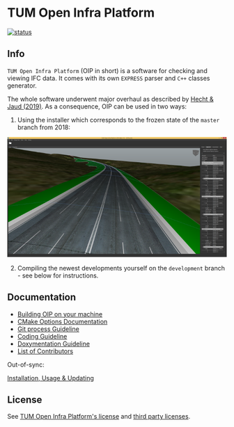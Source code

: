 # TUM Open Infra Platform

[![status](https://joss.theoj.org/papers/ab5757cf53fc55c74f4948e8b336a7ca/status.svg)](https://joss.theoj.org/papers/ab5757cf53fc55c74f4948e8b336a7ca)

## Info

`TUM Open Infra Platform` (OIP in short) is a software for checking and viewing IFC data. 
It comes with its own `EXPRESS` parser and `C++` classes generator.

The whole software underwent major overhaul as described by [Hecht & Jaud (2019)](./Documentation/2019_Hecht_Jaud_FBI.pdf).
As a consequence, OIP can be used in two ways:

1. Using the installer which corresponds to the frozen state of the `master` branch from 2018:

![Beta1_5_Windows8_1.png](./Documentation/images/Beta1_5_Windows8_1.png)

2. Compiling the newest developments yourself on the `development` branch - see below for instructions.

## Documentation

- [Building OIP on your machine](Documentation/markdown/SetupHelp.md)
- [CMake Options Documentation](Documentation/markdown/CMakeOptions.md)
- [Git process Guideline](Documentation/markdown/GitProcess.md)
- [Coding Guideline](Documentation/markdown/CodingGuideline.md)
- [Doxymentation Guideline](Documentation/markdown/DoxygenHelp.md)
- [List of Contributors](Documentation/markdown/Contributors.md)

Out-of-sync:

[Installation, Usage & Updating](Documentation/markdown/retired/User.md)

## License

See [TUM Open Infra Platform's license](./LICENSE) and [third party licenses](./Licenses/readme.md).
